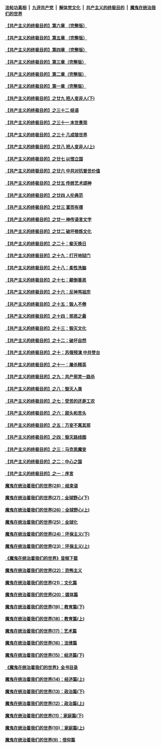 ####  [法轮功真相](../../../../basic/blob/master/README.md?t=07081931) &nbsp;|&nbsp; [九评共产党](../../../../9ping.md/blob/master/README.md?t=07081931) &nbsp;|&nbsp; [解体党文化](../../../../jtdwh.md/blob/master/README.md?t=07081931)  &nbsp;|&nbsp; [共产主义的终极目的](../../../../gczydzjmd.md/blob/master/README.md?t=07081931) &nbsp;|&nbsp; [魔鬼在统治我们的世界](../../../../mgztzwmdsj.md/blob/master/README.md?t=07081931) 

#### [【共产主义的终极目的】第六章 （完整版）](../pages/nsc422/n11428913.md?t=07081931) 

#### [【共产主义的终极目的】第五章 （完整版）](../pages/nsc422/n11428912.md?t=07081931) 

#### [【共产主义的终极目的】第四章 （完整版）](../pages/nsc422/n11428907.md?t=07081931) 

#### [【共产主义的终极目的】第三章（完整版）](../pages/nsc422/n11428848.md?t=07081931) 

#### [【共产主义的终极目的】第二章（完整版）](../pages/nsc422/n11428831.md?t=07081931) 

#### [【共产主义的终极目的】第一章（完整版）](../pages/nsc422/n11417651.md?t=07081931) 

#### [【共产主义的终极目的】之廿九 把人变非人(下)](../pages/nsc422/n11344140.md?t=07081931) 

#### [【共产主义的终极目的】之三十二 结语](../pages/nsc422/n11360535.md?t=07081931) 

#### [【共产主义的终极目的】之三十一 末世景观](../pages/nsc422/n11351129.md?t=07081931) 

#### [【共产主义的终极目的】之三十 几成狼世界](../pages/nsc422/n11348280.md?t=07081931) 

#### [【共产主义的终极目的】之廿八 把人变非人(上)](../pages/nsc422/n11340492.md?t=07081931) 

#### [【共产主义的终极目的】之廿七 以恨立国](../pages/nsc422/n11336944.md?t=07081931) 

#### [【共产主义的终极目的】之廿六 中共对抗普世价值](../pages/nsc422/n11324785.md?t=07081931) 

#### [【共产主义的终极目的】之廿五 传统艺术颂神](../pages/nsc422/n11296396.md?t=07081931) 

#### [【共产主义的终极目的】之廿四 人伦典范](../pages/nsc422/n11296397.md?t=07081931) 

#### [【共产主义的终极目的】之廿三 富而有德](../pages/nsc422/n11283598.md?t=07081931) 

#### [【共产主义的终极目的】之廿一 神传语言文字](../pages/nsc422/n11263265.md?t=07081931) 

#### [【共产主义的终极目的】之廿二 破坏修炼文化](../pages/nsc422/n11245728.md?t=07081931) 

#### [【共产主义的终极目的】之二十：偷天换日](../pages/nsc422/n11238846.md?t=07081931) 

#### [【共产主义的终极目的】之十九：打开地狱门](../pages/nsc422/n11206376.md?t=07081931) 

#### [【共产主义的终极目的】之十八：柔性洗脑](../pages/nsc422/n11199994.md?t=07081931) 

#### [【共产主义的终极目的】之十七：颠倒善恶](../pages/nsc422/n11179782.md?t=07081931) 

#### [【共产主义的终极目的】之十六：反神骂祖宗](../pages/nsc422/n11166798.md?t=07081931) 

#### [【共产主义的终极目的】之十五：毁人不倦](../pages/nsc422/n11166792.md?t=07081931) 

#### [【共产主义的终极目的】之十四：邪恶之最](../pages/nsc422/n11150249.md?t=07081931) 

#### [【共产主义的终极目的】之十三：毁灭文化](../pages/nsc422/n11135227.md?t=07081931) 

#### [【共产主义的终极目的】之十二：破坏自然](../pages/nsc422/n11135214.md?t=07081931) 

#### [【共产主义的终极目的】之十：苏俄预演 中共登台](../pages/nsc422/n11118424.md?t=07081931) 

#### [【共产主义的终极目的】之十一：屠杀精英](../pages/nsc422/n11118442.md?t=07081931) 

#### [【共产主义的终极目的】之九：共产邪灵一路杀](../pages/nsc422/n11114139.md?t=07081931) 

#### [【共产主义的终极目的】之八：毁灭人类](../pages/nsc422/n11108503.md?t=07081931) 

#### [【共产主义的终极目的】之七：受苦的还是工农](../pages/nsc422/n11101809.md?t=07081931) 

#### [【共产主义的终极目的】之六：甜头和苦头](../pages/nsc422/n11096971.md?t=07081931) 

#### [【共产主义的终极目的】之五：万变不离其邪](../pages/nsc422/n11091285.md?t=07081931) 

#### [【共产主义的终极目的】之四：毁灭路线图](../pages/nsc422/n11086284.md?t=07081931) 

#### [【共产主义的终极目的】之三：马克思魔变](../pages/nsc422/n11061941.md?t=07081931) 

#### [【共产主义的终极目的】之二：中心之国](../pages/nsc422/n11047728.md?t=07081931) 

#### [【共产主义的终极目的】之一：序言](../pages/nsc422/n11086077.md?t=07081931) 

#### [魔鬼在统治着我们的世界(28)：结束语](../pages/nsc422/n10936246.md?t=07081931) 

#### [魔鬼在统治着我们的世界(27)：全球野心(下)](../pages/nsc422/n10928319.md?t=07081931) 

#### [魔鬼在统治着我们的世界(26)：全球野心(上)](../pages/nsc422/n10900318.md?t=07081931) 

#### [魔鬼在统治着我们的世界(25)：全球化](../pages/nsc422/n10788205.md?t=07081931) 

#### [魔鬼在统治着我们的世界(24)：环保主义(下)](../pages/nsc422/n10695307.md?t=07081931) 

#### [魔鬼在统治着我们的世界(23)：环保主义(上)](../pages/nsc422/n10688613.md?t=07081931) 

#### [《魔鬼在统治着我们的世界》音频下载](../pages/nsc422/n10635553.md?t=07081931) 

#### [魔鬼在统治着我们的世界(22)：恐怖主义](../pages/nsc422/n10614727.md?t=07081931) 

#### [魔鬼在统治着我们的世界(21)：文化篇](../pages/nsc422/n10597706.md?t=07081931) 

#### [魔鬼在统治着我们的世界(20)：媒体篇](../pages/nsc422/n10586579.md?t=07081931) 

#### [魔鬼在统治着我们的世界(19)：教育篇(下)](../pages/nsc422/n10564808.md?t=07081931) 

#### [魔鬼在统治着我们的世界(18)：教育篇(上)](../pages/nsc422/n10526970.md?t=07081931) 

#### [魔鬼在统治着我们的世界(17)：艺术篇](../pages/nsc422/n10499093.md?t=07081931) 

#### [魔鬼在统治着我们的世界(16)：法律篇](../pages/nsc422/n10485969.md?t=07081931) 

#### [魔鬼在统治着我们的世界(15)：经济篇(下)](../pages/nsc422/n10469975.md?t=07081931) 

#### [《魔鬼在统治着我们的世界》全书目录](../pages/nsc422/n10464261.md?t=07081931) 

#### [魔鬼在统治着我们的世界(14)：经济篇(上)](../pages/nsc422/n10457370.md?t=07081931) 

#### [魔鬼在统治着我们的世界(13)：政治篇(下)](../pages/nsc422/n10448270.md?t=07081931) 

#### [魔鬼在统治着我们的世界(12)：政治篇(上)](../pages/nsc422/n10444576.md?t=07081931) 

#### [魔鬼在统治着我们的世界(11)：家庭篇(下)](../pages/nsc422/n10440961.md?t=07081931) 

#### [魔鬼在统治着我们的世界(10)：家庭篇(上)](../pages/nsc422/n10435448.md?t=07081931) 

#### [魔鬼在统治着我们的世界(9)：信仰篇](../pages/nsc422/n10432159.md?t=07081931) 

